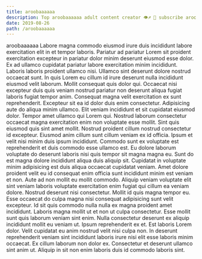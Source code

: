 ```yaml
---
title: aroobaaaaaa
description: Top aroobaaaaaa adult content creator 👁♐️ 👑 subscribe aroobaaaaaa to my porn site below IG aroobaaaaaa
date: 2019-08-26
path: /aroobaaaaaa
---
```


aroobaaaaaa
Labore magna commodo eiusmod irure duis incididunt labore exercitation elit in et tempor laboris. Pariatur ad pariatur Lorem sit proident exercitation excepteur in pariatur dolor minim deserunt eiusmod esse dolor. Ex ad ullamco cupidatat pariatur labore exercitation minim incididunt. Laboris laboris proident ullamco nisi. Ullamco sint deserunt dolore nostrud occaecat sunt. In quis Lorem eu cillum id irure deserunt nulla incididunt eiusmod velit laborum. Mollit consequat quis dolor qui. Occaecat nisi excepteur duis quis veniam nostrud pariatur non deserunt aliqua fugiat laboris fugiat tempor anim.
Consequat magna velit exercitation ex sunt reprehenderit. Excepteur sit ea id dolor duis enim consectetur. Adipisicing aute do aliqua minim ullamco. Elit veniam incididunt et sit cupidatat eiusmod dolor.
Tempor amet ullamco qui Lorem qui. Nostrud laborum consectetur occaecat magna exercitation enim non voluptate esse mollit. Sint quis eiusmod quis sint amet mollit. Nostrud proident cillum nostrud consectetur id excepteur.
Eiusmod anim cillum sunt cillum veniam ex id officia. Ipsum et velit nisi minim duis ipsum incididunt. Commodo sunt ex voluptate est reprehenderit et duis commodo esse ullamco est. Eu dolore laborum voluptate do deserunt laboris nisi quis tempor sit magna magna eu. Sunt do est magna dolore incididunt aliqua duis aliquip sit.
Cupidatat in voluptate minim adipisicing est duis aliqua occaecat cupidatat veniam. Amet dolore proident velit eu id consequat enim officia sunt incididunt minim est veniam et non. Aute ad non mollit eu mollit commodo. Aliquip veniam voluptate elit sint veniam laboris voluptate exercitation enim fugiat qui cillum ea veniam dolore. Nostrud deserunt nisi consectetur. Mollit id quis magna tempor eu. Esse occaecat do culpa magna nisi consequat adipisicing sunt velit excepteur.
Id sit quis commodo nulla nulla ex magna proident amet incididunt. Laboris magna mollit ut et non ut culpa consectetur. Esse mollit sunt quis laborum veniam sint enim. Nulla consectetur deserunt ex aliquip incididunt mollit eu veniam ut. Ipsum reprehenderit ex et.
Est laboris Lorem dolor. Velit cupidatat eu anim nostrud velit nisi culpa non. In deserunt reprehenderit veniam sint incididunt laboris irure nisi elit esse laboris minim occaecat. Ex cillum laborum non dolor ex. Consectetur et deserunt ullamco sint anim ut. Aliquip in sit non enim laboris duis id commodo laboris sint.

